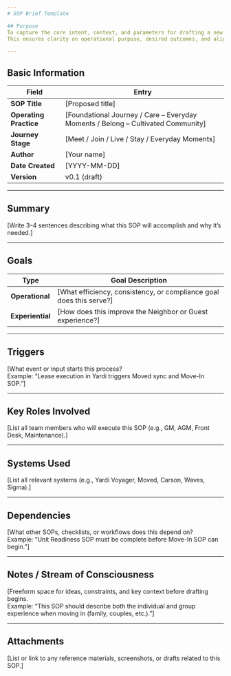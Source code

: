 ```yaml
---
# SOP Brief Template

## Purpose
To capture the core intent, context, and parameters for drafting a new SOP before full development.  
This ensures clarity on operational purpose, desired outcomes, and alignment with Flow’s mission and Operating Practices.

---
```


## Basic Information

| Field | Entry |
|-------|-------|
| **SOP Title** | [Proposed title] |
| **Operating Practice** | [Foundational Journey / Care – Everyday Moments / Belong – Cultivated Community] |
| **Journey Stage** | [Meet / Join / Live / Stay / Everyday Moments] |
| **Author** | [Your name] |
| **Date Created** | [YYYY-MM-DD] |
| **Version** | v0.1 (draft) |

---

## Summary
[Write 3–4 sentences describing what this SOP will accomplish and why it’s needed.]

---

## Goals
| **Type** | **Goal Description** |
|-----------|----------------------|
| **Operational** | [What efficiency, consistency, or compliance goal does this serve?] |
| **Experiential** | [How does this improve the Neighbor or Guest experience?] |

---

## Triggers
[What event or input starts this process?  
Example: “Lease execution in Yardi triggers Moved sync and Move-In SOP.”]

---

## Key Roles Involved
[List all team members who will execute this SOP (e.g., GM, AGM, Front Desk, Maintenance).]

---

## Systems Used
[List all relevant systems (e.g., Yardi Voyager, Moved, Carson, Waves, Sigma).]

---

## Dependencies
[What other SOPs, checklists, or workflows does this depend on?  
Example: “Unit Readiness SOP must be complete before Move-In SOP can begin.”]

---

## Notes / Stream of Consciousness
[Freeform space for ideas, constraints, and key context before drafting begins.  
Example: “This SOP should describe both the individual and group experience when moving in (family, couples, etc.).”]

---

## Attachments
[List or link to any reference materials, screenshots, or drafts related to this SOP.]